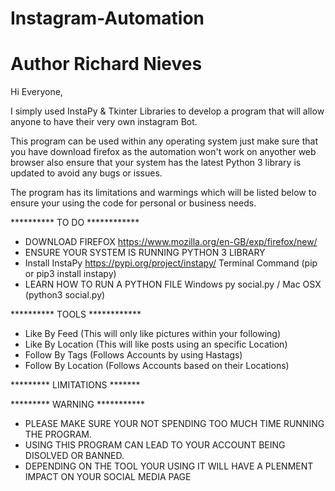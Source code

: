 # Instagram-Automation
# Author Richard Nieves

Hi Everyone,

I simply used InstaPy & Tkinter Libraries to develop a program that will allow anyone to have their
very own instagram Bot.

This program can be used within any operating system just make sure that you have download firefox as the automation won't work on anyother web browser
also ensure that your system has the latest Python 3 library is updated to avoid any bugs or issues.

The program has its limitations and warmings which will be listed below 
to ensure your using the code for personal or business needs. 


********** TO DO ************

- DOWNLOAD FIREFOX https://www.mozilla.org/en-GB/exp/firefox/new/
- ENSURE YOUR SYSTEM IS RUNNING PYTHON 3 LIBRARY
- Install InstaPy https://pypi.org/project/instapy/ Terminal Command (pip or pip3 install instapy)
- LEARN HOW TO RUN A PYTHON FILE  Windows py social.py / Mac OSX (python3 social.py) 




********** TOOLS ************

- Like By Feed (This will only like pictures within your following)
- Like By Location (This will like posts using an specific Location)
- Follow By Tags (Follows Accounts by using Hastags) 
- Follow By Location (Follows Accounts based on their Locations)

********* LIMITATIONS *******




********* WARNING *********** 

- PLEASE MAKE SURE YOUR NOT SPENDING TOO MUCH TIME RUNNING THE PROGRAM.
- USING THIS PROGRAM CAN LEAD TO YOUR ACCOUNT BEING DISOLVED OR BANNED.
- DEPENDING ON THE TOOL YOUR USING IT WILL HAVE A PLENMENT IMPACT ON YOUR SOCIAL MEDIA PAGE


